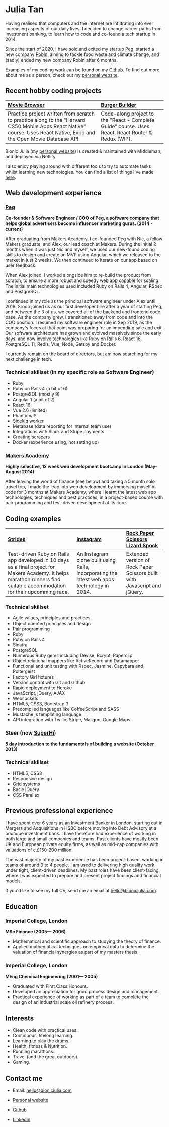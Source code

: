 Julia Tan
=========

Having realised that computers and the internet are infiltrating into ever increasing aspects of our daily lives, I decided to change career paths from investment banking, to learn how to code and co-found a tech startup in 2014.

Since the start of 2020, I have sold and exited my startup [Peg], started a new company [Robin], aiming to tackle food waste and climate change, and (sadly) ended my new company Robin after 6 months.

Examples of my coding work can be found on my [Github].
To find out more about me as a person, check out my [personal website].

Recent hobby coding projects
----------------------------

| [Movie Browser] | [Burger Builder] |
|:------------ |:----------- |
| Practice project written from scratch to practice along to the "Harvard CS50 Mobile Apps React Native" course. Uses React Native, Expo and the Open Movie Database API. | Code-along project to the "React - Complete Guide" course. Uses React, React Router & Redux (WIP). |

Bionic Julia (my [personal website]) is created & maintained with Middleman, and deployed via Netlify.

I also enjoy playing around with different tools to try to automate tasks whilst learning new technologies. You can find a list of things I've made [here](https://bionicjulia.com/coding).


Web development experience
--------------------------

### [Peg](https://peg.co)
**Co-founder & Software Engineer / COO of Peg, a software company that helps global advertisers become influencer marketing gurus. (2014 - current)**

After graduating from Makers Academy, I co-founded Peg with Nic, a fellow Makers graduate, and Alex, our lead coach at Makers. During the initial 2 months when it was just Nic and myself, we used our new-found coding skills to design and create an MVP using Angular, which we released to the market in just 2 weeks. We then continued to iterate on our app based on user feedback.

When Alex joined, I worked alongside him to re-build the product from scratch, to ensure a more robust and speedy web app capable for scaling. The initial main technologies used included Ruby on Rails 4, Angular, RSpec and PostgreSQL.

I continued in my role as the principal software engineer under Alex until 2018. Sroop joined us as our first developer hire after a year of starting Peg, and between the 3 of us, we covered all of the backend and frontend code base. As the company grew, I transitioned away from code and into the COO position. I resumed my software engineer role in Sep 2019, as the company's focus at that point was preparing for an impending sale and exit. Our software architecture has grown and evolved massively since the early days, and now involve technologies like Ruby on Rails 6, React 16, PostgreSQL 11, Redis, Vue, Node, Gatsby and Docker.

I currently remain on the board of directors, but am now searching for my next challenge in tech.


### Technical skillset (in my specific role as Software Engineer)

  - Ruby
  - Ruby on Rails 4 (a bit of 6)
  - PostgreSQL (mostly 9)
  - Angular 1 (a bit of 2)
  - React 16
  - Vue 2.6 (limited)
  - PhantomJS
  - Sidekiq worker
  - Metabase (data reporting for internal team use)
  - Integrations with Slack and Stripe payments
  - Creating scrapers
  - Docker (experience using, not setting up)


### [Makers Academy](http://www.makersacademy.com)
**Highly selective, 12 week web development bootcamp in London (May-August 2014)**

After leaving the world of finance (see below) and taking a 5 month solo travel trip, I made the leap into web development by immersing myself in code for 3 months at Makers Academy, where I learnt the latest web app technologies, techniques and best practices, in a project-based course with pair-programming and test-driven development at its core.

Coding examples
---------------

| [Strides] | [Instagram] | [Rock Paper Scissors Lizard Spock] |
|:------------ |:----------- |:---------------------------------- |
| Test-driven Ruby on Rails app developed in 10 days as a final project for Makers Academy. It helps marathon runners find suitable accommodation for their upcomming race. | An Instagram clone built using Rails, incorporating the latest web apps technology in 2014. | Extended version of Rock Paper Scissors built with Javascript and jQuery. |

### Technical skillset

  - Agile values, principles and practices
  - Object­ oriented principles and design
  - Pair programming
  - Ruby
  - Ruby on Rails 4
  - Sinatra
  - PostgreSQL
  - Numerous Ruby gems including Devise, Bcrypt, Paperclip
  - Object relational mappers like ActiveRecord and Datamapper
  - Functional and unit testing with Rspec, Jasmine, Capybara and Poltergeist
  - Factory Girl fixtures
  - Version control with Git and Github
  - Rapid deployment to Heroku
  - JavaScript, jQuery, AJAX
  - Websockets
  - HTML5, CSS3, Bootstrap 3
  - Precompiled languages like CoffeeScript and SASS
  - Mustache.js templating language
  - API integration with Twilio, Stripe, Mailgun, Google Maps

### Steer (now [SuperHi](https://www.superhi.com/))
**5 day introduction to the fundamentals of building a website (October 2013)**

### Technical skillset

  - HTML5, CSS3
  - Responsive design
  - Grid systems
  - Basic jQuery
  - CSS Parallax


Previous professional experience
----------

I have spent over 6 years as an Investment Banker in London, starting out in Mergers and Acquisitions in HSBC before moving into Debt Advisory at a boutique investment bank. I have therefore had experience of working in both large and small companies and teams. Past clients have mostly been UK and European private equity firms, as well as mid-cap companies with valuations of c.£150-200 million.

The vast majority of my past experience has been project-based, working in teams of around 3 to 4 people. I am used to delivering high quality work under tight, client-driven deadlines. My past roles have been client-facing, where I was expected to prepare and present project findings and financial models.

If you'd like to see my full CV, send me an email at [hello@bionicjulia.com].


Education
----------

### Imperial College, London
**MSc Finance (2005&mdash; 2006)**

  - Mathematical and scientific approach to studying the theory of finance.
  - Applied mathematical techniques on empirical data to determine the valuation of financial synergies as part of my masters thesis.

### Imperial College, London
**MEng Chemical Engineering (2001&mdash; 2005)**

  - Graduated with First Class Honours.
  - Developed an appreciation for good process design and management.
  - Practical experience of working as part of a team to complete the design of an industrial scale oil refinery process.


Interests
---------

- Clean code with practical uses.
- Continuous, lifelong learning.
- Learning to play the drums.
- Health, fitness & Nutrition.
- Running marathons.
- Travel (and the great outdoors).
- Gaming.


Contact me
----------

- Email: [hello@bionicjulia.com]
- [Personal website]
- [Github]
- [LinkedIn]

  [Movie Browser]:https://github.com/juliatan/movie-browser
  [Burger Builder]:https://github.com/juliatan/burger-builder
  [Strides]:https://github.com/juliatan/racefinder
  [Instagram]:https://github.com/juliatan/instagram
  [Rock Paper Scissors Lizard Spock]:https://github.com/juliatan/rockpaperscissors

  [Makers Academy]:https://makers.tech/
  
  [hello@bionicjulia.com]: mailto:hello@bionicjulia.co
  [Personal website]: https://bionicjulia.com
  [Github]:https://github.com/juliatan
  [LinkedIn]:https://linkedin.com/in/juliatan
  [Twitter]:http://twitter.com/bionicjulia
  [Peg]:https://peg.co
  [Robin]:https://heyrobin.co
